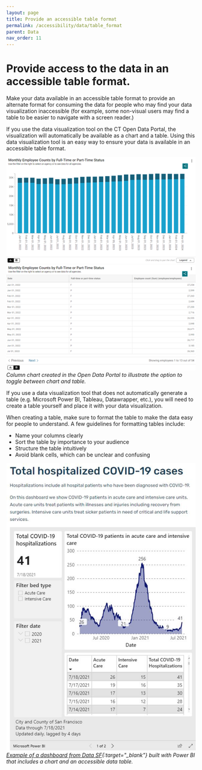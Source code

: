 ```yaml
---
layout: page
title: Provide an accessible table format
permalink: /accessibility/data/table_format
parent: Data
nav_order: 11
---
```


# Provide access to the data in an accessible table format. 

Make your data available in an accessible table format to provide an alternate format for consuming the data for people who may find your data visualization inaccessible (for example, some non-visual users may find a table to be easier to navigate with a screen reader.)  

If you use the data visualization tool on the CT Open Data Portal, the visualization will automatically be available as a chart and a table. Using this data visualization tool is an easy way to ensure your data is available in an accessible table format.

![Column chart created in the Open Data Portal](../data/chart.png)
![Table version of column chart](../data/table.png)
*Column chart created in the Open Data Portal to illustrate the option to toggle between chart and table.*

If you use a data visualization tool that does not automatically generate a table (e.g. Microsoft Power BI, Tableau, Datawrapper, etc.), you will need to create a table yourself and place it with your data visualization. 

When creating a table, make sure to format the table to make the data easy for people to understand. A few guidelines for formatting tables include: 

* Name your columns clearly 
* Sort the table by importance to your audience 
* Structure the table intuitively 
* Avoid blank cells, which can be unclear and confusing 

![Line graph and table showing total COVID-19 patients in acute and intensive care in San Francisco](../data/covid-chart.png)\
*[Example of a dashboard from Data SF](https://datasf.gitbook.io/public-data-visualization-guide/gallery-of-dashboard-transformations){:target="_blank"} built with Power BI that includes a chart and an accessible data table.*